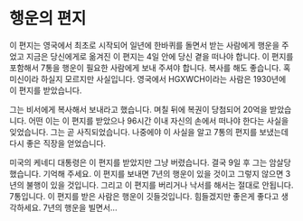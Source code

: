 
 <head>
  <meta charset="UTF-8">
  <title>homework1</title>
 </head>
 
 <body>
 <h1>행운의 편지</h1>
<p>이 편지는 영국에서 최초로 시작되어 일년에 한바퀴를 돌면서 받는 사람에게 행운을 주었고 지금은 당신에게로 옮겨진 이 편지는 4일 안에 당신 곁을 떠나야 합니다. 
이 편지를 포함해서 7통을 행운이 필요한 사람에게 보내 주셔야 합니다. 복사를 해도 좋습니다. 혹 미신이라 하실지 모르지만 사실입니다.
영국에서 HGXWCH이라는 사람은 1930년에 이 편지를 받았습니다. 

<p>그는 비서에게 복사해서 보내라고 했습니다. 며칠 뒤에 복권이 당첨되어 20억을 받았습니다. 
어떤 이는 이 편지를 받았으나 96시간 이내 자신의 손에서 떠나야 한다는 사실을 잊었습니다. 그는 곧 사직되었습니다. 
나중에야 이 사실을 알고 7통의 편지를 보냈는데 다시 좋은 직장을 얻었습니다. </p1>

<p>미국의 케네디 대통령은 이 편지를 받았지만 그냥 버렸습니다. 
결국 9일 후 그는 암살당했습니다. 기억해 주세요. 이 편지를 보내면 7년의 행운이 있을 것이고 그렇지 않으면 3년의 불행이 있을 것입니다. 
 그리고 이 편지를 버리거나 낙서를 해서는 절대로 안됩니다. 7통입니다. 이 편지를 받은 사람은 행운이 깃들것입니다. 힘들겠지만 좋은게 좋다고 생각하세요. 
 7년의 행운을 빌면서...</p2>

 </body>
</html>
